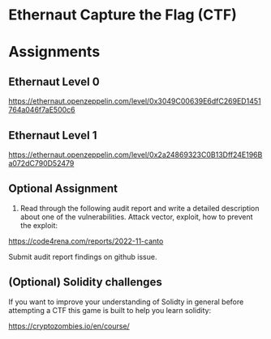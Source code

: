 # Ethernaut Capture the Flag (CTF)


# Assignments


## Ethernaut Level 0

 https://ethernaut.openzeppelin.com/level/0x3049C00639E6dfC269ED1451764a046f7aE500c6

## Ethernaut Level 1

https://ethernaut.openzeppelin.com/level/0x2a24869323C0B13Dff24E196Ba072dC790D52479

## Optional Assignment
1) Read through the following audit report and write a detailed description about one of the vulnerabilities. Attack vector, exploit, how to prevent the exploit:

https://code4rena.com/reports/2022-11-canto

Submit audit report findings on github issue.


## (Optional) Solidity challenges
If you want to improve your understanding of Solidty in general before attempting a CTF this game is built to help you learn solidity:

https://cryptozombies.io/en/course/
